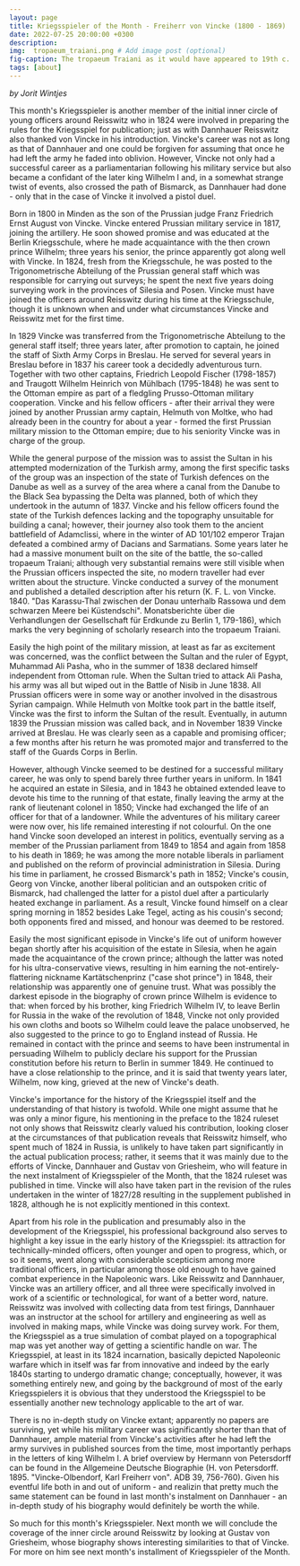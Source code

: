 ```yaml
---
layout: page
title: Kriegsspieler of the Month - Freiherr von Vincke (1800 - 1869)
date: 2022-07-25 20:00:00 +0300
description: 
img:  tropaeum_traiani.png # Add image post (optional)
fig-caption: The tropaeum Traiani as it would have appeared to 19th c. visitors (after Tocilesco, G.G. et al. 1895. Das Monument von Adamklissi - Tropaeum Traiani.  Wien: Alfred Hoelder, p. 1). # Add figcaption (optional)
tags: [about]
---
```


*by Jorit Wintjes*

This month's Kriegsspieler is another member of the initial inner circle of young officers around Reisswitz who in 1824 were involved in preparing the rules for the Kriegsspiel for publication; just as with Dannhauer Reisswitz also thanked von Vincke in his introduction. Vincke's career was not as long as that of Dannhauer and one could be forgiven for assuming that once he had left the army he faded into oblivion. However, Vincke not only had a successful career as a parliamentarian following his military service but also became a confidant of the later king Wilhelm I and, in a somewhat strange twist of events, also crossed the path of Bismarck, as Dannhauer had done - only that in the case of Vincke it involved a pistol duel.

Born in 1800 in Minden as the son of the Prussian judge Franz Friedrich Ernst August von Vincke. Vincke entered Prussian military service in 1817, joining the artillery. He soon showed promise and was educated at the Berlin Kriegsschule, where he made acquaintance with the then crown prince Wilhelm; three years his senior, the prince apparently got along well with Vincke. In 1824, fresh from the Kriegsschule, he was posted to the Trigonometrische Abteilung of the Prussian general staff which was responsible for carrying out surveys; he spent the next five years doing surveying work in the provinces of Silesia and Posen. Vincke must have joined the officers around Reisswitz during his time at the Kriegsschule, though it is unknown when and under what circumstances Vincke and Reisswitz met for the first time.

In 1829 Vincke was transferred from the Trigonometrische Abteilung to the general staff itself; three years later, after promotion to captain, he joined the staff of Sixth Army Corps in Breslau. He served for several years in Breslau before in 1837 his career took a decidedly adventurous turn. Together with two other captains, Friedrich Leopold Fischer (1798-1857) and Traugott Wilhelm Heinrich von Mühlbach (1795-1848) he was sent to the Ottoman empire as part of a fledgling Prusso-Ottoman military cooperation. Vincke and his fellow officers - after their arrival they were joined by another Prussian army captain, Helmuth von Moltke, who had already been in the country for about a year - formed the first Prussian military mission to the Ottoman empire; due to his seniority Vincke was in charge of the group. 

While the general purpose of the mission was to assist the Sultan in his attempted modernization of the Turkish army, among the first specific tasks of the group was an inspection of the state of Turkish defences on the Danube as well as a survey of the area where a canal from the Danube to the Black Sea bypassing the Delta was planned, both of which they undertook in the autumn of 1837. Vincke and his fellow officers found the state of the Turkish defences lacking and the topography unsuitable for building a canal; however, their journey also took them to the ancient battlefield of Adamclissi, where in the winter of AD 101/102 emperor Trajan defeated a combined army of Dacians and Sarmatians. Some years later he had a massive monument built on the site of the battle, the so-called tropaeum Traiani; although very substantial remains were still visible when the Prussian officers inspected the site, no modern traveller had ever written about the structure. Vincke conducted a survey of the monument and published a detailed description after his return (K. F. L. von Vincke. 1840. "Das Karassu-Thal zwischen der Donau unterhalb Rassowa und dem schwarzen Meere bei Küstendschi". Monatsberichte über die Verhandlungen der Gesellschaft für Erdkunde zu Berlin 1, 179-186), which marks the very beginning of scholarly research into the tropaeum Traiani.

Easily the high point of the military mission, at least as far as excitement was concerned, was the conflict between the Sultan and the ruler of Egypt, Muhammad Ali Pasha, who in the summer of 1838 declared himself independent from Ottoman rule. When the Sultan tried to attack Ali Pasha, his army was all but wiped out in the Battle of Nisib in June 1838. All Prussian officers were in some way or another involved in the disastrous Syrian campaign. While Helmuth von Moltke took part in the battle itself, Vincke was the first to inform the Sultan of the result. Eventually, in autumn 1839 the Prussian mission was called back, and in November 1839 Vincke arrived at Breslau. He was clearly seen as a capable and promising officer; a few months after his return he was promoted major and transferred to the staff of the Guards Corps in Berlin.

However, although Vincke seemed to be destined for a successful military career, he was only to spend barely three further years in uniform. In 1841 he acquired an estate in Silesia, and in 1843 he obtained extended leave to devote his time to the running of that estate, finally leaving the army at the rank of lieutenant colonel in 1850; Vincke had exchanged the life of an officer for that of a landowner. While the adventures of his military career were now over, his life remained interesting if not colourful. On the one hand Vincke soon developed an interest in politics, eventually serving as a member of the Prussian parliament from 1849 to 1854 and again from 1858 to his death in 1869; he was among the more notable liberals in parliament and published on the reform of provincial administration in Silesia. During his time in parliament, he crossed Bismarck's path in 1852; Vincke's cousin, Georg von Vincke, another liberal politician and an outspoken critic of Bismarck, had challenged the latter for a pistol duel after a particularly heated exchange in parliament. As a result, Vincke found himself on a clear spring morning in 1852 besides Lake Tegel, acting as his cousin's second; both opponents fired and missed, and honour was deemed to be restored.

Easily the most significant episode in Vincke's life out of uniform however began shortly after his acquisition of the estate in Silesia, when he again made the acquaintance of the crown prince; although the latter was noted for his ultra-conservative views, resulting in him earning the not-entirely-flattering nickname Kartätschenprinz ("case shot prince") in 1848, their relationship was apparently one of genuine trust. What was possibly the darkest episode in the biography of crown prince Wilhelm is evidence to that: when forced by his brother, king Friedrich Wilhelm IV, to leave Berlin for Russia in the wake of the revolution of 1848, Vincke not only provided his own cloths and boots so Wilhelm could leave the palace unobserved, he also suggested to the prince to go to England instead of Russia. He remained in contact with the prince and seems to have been instrumental in persuading Wilhelm to publicly declare his support for the Prussian constitution before his return to Berlin in summer 1849. He continued to have a close relationship to the prince, and it is said that twenty years later, Wilhelm, now king, grieved at the new of Vincke's death.

Vincke's importance for the history of the Kriegsspiel itself and the understanding of that history is twofold. While one might assume that he was only a minor figure, his mentioning in the preface to the 1824 ruleset not only shows that Reisswitz clearly valued his contribution, looking closer at the circumstances of that publication reveals that Reisswitz himself, who spent much of 1824 in Russia, is unlikely to have taken part significantly in the actual publication process; rather, it seems that it was mainly due to the efforts of Vincke, Dannhauer and Gustav von Griesheim, who will feature in the next instalment of Kriegsspieler of the Month, that the 1824 ruleset was published in time. Vincke will also have taken part in the revision of the rules undertaken in the winter of 1827/28 resulting in the supplement published in 1828, although he is not explicitly mentioned in this context. 

Apart from his role in the publication and presumably also in the development of the Kriegsspiel, his professional background also serves to highlight a key issue in the early history of the Kriegsspiel: its attraction for technically-minded officers, often younger and open to progress, which, or so it seems, went along with considerable scepticism among more traditional officers, in particular among those old enough to have gained combat experience in the Napoleonic wars. Like Reisswitz and Dannhauer, Vincke was an artillery officer, and all three were specifically involved in work of a scientific or technological, for want of a better word, nature. Reisswitz was involved with collecting data from test firings, Dannhauer was an instructor at the school for artillery and engineering as well as involved in making maps, while Vincke was doing survey work. For them, the Kriegsspiel as a true simulation of combat played on a topographical map was yet another way of getting a scientific handle on war. The Kriegsspiel, at least in its 1824 incarnation, basically depicted Napoleonic warfare which in itself was far from innovative and indeed by the early 1840s starting to undergo dramatic change; conceptually, however, it was something entirely new, and going by the background of most of the early Kriegsspielers it is obvious that they understood the Kriegsspiel to be essentially another new technology applicable to the art of war.

There is no in-depth study on Vincke extant; apparently no papers are surviving, yet while his military career was significantly shorter than that of Dannhauer, ample material from Vincke's activities after he had left the army survives in published sources from the time, most importantly perhaps in the letters of king Wilhelm I. A brief overview by Hermann von Petersdorff can be found in the Allgemeine Deutsche Biographie (H. von Petersdorff. 1895. "Vincke-Olbendorf, Karl Freiherr von". ADB 39, 756-760). Given his eventful life both in and out of uniform - and realizin that pretty much the same statement can be found in last month's instalment on Dannhauer - an in-depth study of his biography would definitely be worth the while.

So much for this month's Kriegsspieler. Next month we will conclude the coverage of the inner circle around Reisswitz by looking at Gustav von Griesheim, whose biography shows interesting similarities to that of Vincke. For more on him see next month's installment of Kriegsspieler of the Month.